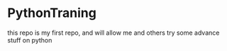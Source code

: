 # PythonTraning
this repo is my first repo, and will allow me and others try some advance stuff on python
